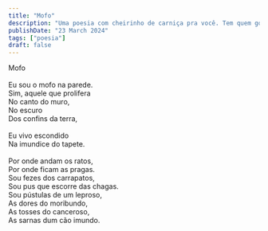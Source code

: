 ```yaml
---
title: "Mofo"
description: "Uma poesia com cheirinho de carniça pra você. Tem quem goste de carniça, mas poesia é pra poucos."
publishDate: "23 March 2024"
tags: ["poesia"]
draft: false
---
```


Mofo<br>
<br>
Eu sou o mofo na parede.<br>
Sim, aquele que prolifera<br>
No canto do muro,<br>
No escuro<br>
Dos confins da terra,<br>
<br>
Eu vivo escondido<br>
Na imundice do tapete.<br>
<br>
Por onde andam os ratos,<br>
Por onde ficam as pragas.<br>
Sou fezes dos carrapatos,<br>
Sou pus que escorre das chagas.<br>
Sou pústulas de um leproso,<br>
As dores do moribundo,<br>
As tosses do canceroso,<br>
As sarnas dum cão imundo.<br>